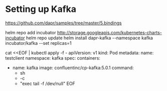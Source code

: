# Setting up Kafka
https://github.com/dapr/samples/tree/master/5.bindings

helm repo add incubator http://storage.googleapis.com/kubernetes-charts-incubator
helm repo update
helm install dapr-kafka --namespace kafka incubator/kafka --set replicas=1

cat <<EOF | kubectl apply -f -
apiVersion: v1
kind: Pod
metadata:
  name: testclient
  namespace: kafka
spec:
  containers:
  - name: kafka
    image: confluentinc/cp-kafka:5.0.1
    command:
      - sh
      - -c
      - "exec tail -f /dev/null"
EOF